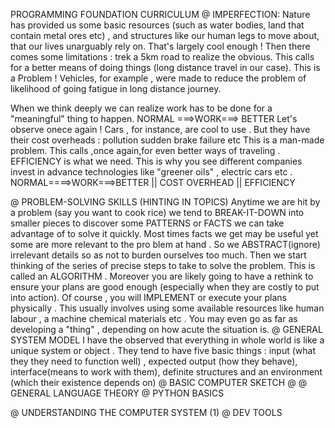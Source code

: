 PROGRAMMING FOUNDATION CURRICULUM
@ IMPERFECTION:
   Nature has provided us some basic 
   resources (such as water bodies,
   land that contain metal ores  etc) ,
   and structures like our human 
   legs to move about, that our lives
   unarguably rely on. That's 
   largely cool enough ! Then there
   comes some limitations : trek a 5km
   road to realize the obvious.
   This calls for a better means of doing
things (long distance travel in our
case). This is a Problem !
Vehicles, for example , were made to 
reduce the problem of likelihood of
going fatigue in long distance journey.

  When we think deeply we can realize 
  work has to be done for a "meaningful"
  thing to happen. 
      NORMAL ===>WORK===> BETTER 
  Let's observe onece again ! Cars , for 
  instance, are cool to use . But they
  have their cost overheads : pollution
  sudden brake failure etc 
  This is a man-made problem. 
  This calls ,once again,for even 
  better ways of traveling . EFFICIENCY
  is what we need. This is why you see
  different companies invest in advance
  technologies like "greener oils" ,
  electric cars etc . 
       NORMAL====>WORK===>BETTER
                   ||
             COST OVERHEAD
                   ||
               EFFICIENCY

   
@ PROBLEM-SOLVING SKILLS 
  (HINTING IN TOPICS)
Anytime we are hit by a problem
(say you want to cook rice) we tend to 
BREAK-IT-DOWN into smaller pieces to
 discover some PATTERNS or FACTS we can 
take advantage of to solve it quickly.
Most times facts we get may be useful
yet some are more relevant to the pro
blem at hand . So we ABSTRACT(ignore)
 irrelevant
details so as not to burden ourselves
too much. Then we start thinking of the 
series of precise steps to take to solve
the problem. This is called an 
ALGORITHM . Moreover you are likely going 
to have a rethink to ensure your plans 
are good enough (especially when they 
are costly to put into action).
Of course , you will IMPLEMENT or
execute your plans physically . This 
usually involves using some available 
resources like human labour , a machine
chemical materials etc . You may even go 
as far as developing a "thing" , depending
on how acute the situation is.
@ GENERAL SYSTEM MODEL
   I have the observed that everything
   in whole world is like a unique
   system or object . They tend to have
   five basic things : input (what they
   they need to function well) ,
   expected output (how they behave), 
   interface(means to work with them),
   definite structures and an environment
   (which their existence depends on)
@ BASIC COMPUTER SKETCH
@ 
@ GENERAL LANGUAGE THEORY 
@ PYTHON BASICS
  
@ UNDERSTANDING THE COMPUTER 
  SYSTEM (1)
@ DEV TOOLS

